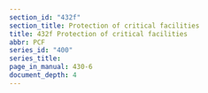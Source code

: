 ```yaml
---
section_id: "432f"
section_title: Protection of critical facilities
title: 432f Protection of critical facilities
abbr: PCF
series_id: "400"
series_title: 
page_in_manual: 430-6
document_depth: 4
---
```

